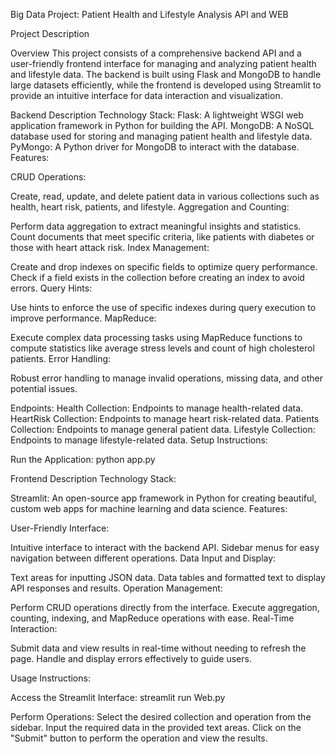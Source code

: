 
Big Data Project: Patient Health and Lifestyle Analysis API and WEB

Project Description

Overview
This project consists of a comprehensive backend API and a user-friendly frontend interface for managing and analyzing patient health and lifestyle data. The backend is built using Flask and MongoDB to handle large datasets efficiently, while the frontend is developed using Streamlit to provide an intuitive interface for data interaction and visualization.

Backend Description
Technology Stack:
Flask: A lightweight WSGI web application framework in Python for building the API.
MongoDB: A NoSQL database used for storing and managing patient health and lifestyle data.
PyMongo: A Python driver for MongoDB to interact with the database.
Features:

CRUD Operations:

Create, read, update, and delete patient data in various collections such as health, heart risk, patients, and lifestyle.
Aggregation and Counting:

Perform data aggregation to extract meaningful insights and statistics.
Count documents that meet specific criteria, like patients with diabetes or those with heart attack risk.
Index Management:

Create and drop indexes on specific fields to optimize query performance.
Check if a field exists in the collection before creating an index to avoid errors.
Query Hints:

Use hints to enforce the use of specific indexes during query execution to improve performance.
MapReduce:

Execute complex data processing tasks using MapReduce functions to compute statistics like average stress levels and count of high cholesterol patients.
Error Handling:

Robust error handling to manage invalid operations, missing data, and other potential issues.

Endpoints:
Health Collection: Endpoints to manage health-related data.
HeartRisk Collection: Endpoints to manage heart risk-related data.
Patients Collection: Endpoints to manage general patient data.
Lifestyle Collection: Endpoints to manage lifestyle-related data.
Setup Instructions:


Run the Application:
python app.py


Frontend Description
Technology Stack:

Streamlit: An open-source app framework in Python for creating beautiful, custom web apps for machine learning and data science.
Features:

User-Friendly Interface:

Intuitive interface to interact with the backend API.
Sidebar menus for easy navigation between different operations.
Data Input and Display:

Text areas for inputting JSON data.
Data tables and formatted text to display API responses and results.
Operation Management:

Perform CRUD operations directly from the interface.
Execute aggregation, counting, indexing, and MapReduce operations with ease.
Real-Time Interaction:

Submit data and view results in real-time without needing to refresh the page.
Handle and display errors effectively to guide users.

Usage Instructions:

Access the Streamlit Interface:
streamlit run Web.py

Perform Operations:
Select the desired collection and operation from the sidebar.
Input the required data in the provided text areas.
Click on the "Submit" button to perform the operation and view the results.
